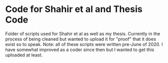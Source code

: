 # Code for Shahir et al and Thesis Code
Folder of scripts used for Shahir et al as well as my thesis. 
Currently in the process of being cleaned but wanted to upload it for "proof" that it does exist so to speak. 
Note: all of these scripts were written pre-June of 2020. I have somewhat improved as a coder since then but I wanted to get this uploaded at least. 
